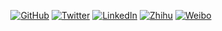 <p align="center">
	<a href="https://github.com/terrytangyuan/"><img src="https://img.shields.io/github/followers/terrytangyuan.svg?label=Follow&style=social" alt="GitHub"></a>
	<a href="https://twitter.com/TerryTangYuan"><img src="https://img.shields.io/twitter/follow/TerryTangYuan?label=Follow&style=social" alt="Twitter"></a>
	<a href="https://www.linkedin.com/in/terrytangyuan/"><img src="https://img.shields.io/badge/LinkedIn--blueviolet.svg?style=social&logo=linkedin" alt="LinkedIn"></a>
	<a href="https://www.zhihu.com/people/terrytangyuan"><img src="https://img.shields.io/badge/知乎--blueviolet.svg?style=social&logo=zhihu" alt="Zhihu"></a>
	<a href="https://weibo.com/5681818134"><img src="https://img.shields.io/badge/微博--blueviolet.svg?style=social&logo=sina-weibo" alt="Weibo"></a>
</p>

<!--
**terrytangyuan/terrytangyuan** is a ✨ _special_ ✨ repository because its `README.md` (this file) appears on your GitHub profile.

Here are some ideas to get you started:

- 🔭 I’m currently working on ...
- 🌱 I’m currently learning ...
- 👯 I’m looking to collaborate on ...
- 🤔 I’m looking for help with ...
- 💬 Ask me about ...
- 📫 How to reach me: ...
- 😄 Pronouns: ...
- ⚡ Fun fact: ...
-->
